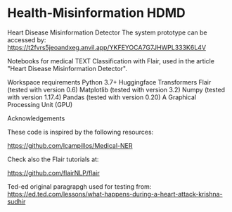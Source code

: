 # Health-Misinformation HDMD
Heart Disease Misinformation Detector
The system prototype can be accessed by:
https://t2fvrs5jeoandxeg.anvil.app/YKFEYOCA7G7JHWPL333K6L4V

Notebooks for medical TEXT Classification with Flair, used in the article "Heart Disease Misinformation Detector".

Workspace requirements
Python 3.7+
Huggingface Transformers 
Flair (tested with version 0.6)
Matplotlib (tested with version 3.2)
Numpy (tested with version 1.17.4)
Pandas (tested with version 0.20)
A Graphical Processing Unit (GPU)

Acknowledgements

These code is inspired by the following resources:

https://github.com/lcampillos/Medical-NER

Check also the Flair tutorials at:

https://github.com/flairNLP/flair

Ted-ed original paragrapgh used for testing from:
https://ed.ted.com/lessons/what-happens-during-a-heart-attack-krishna-sudhir
